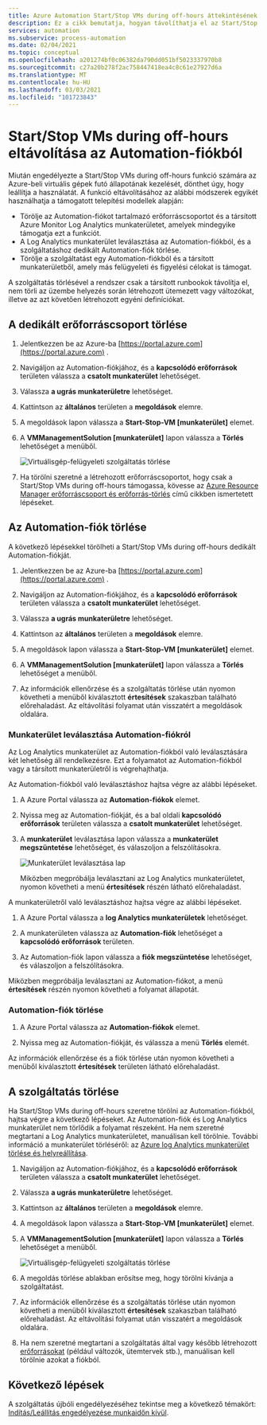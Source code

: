```yaml
---
title: Azure Automation Start/Stop VMs during off-hours áttekintésének eltávolítása
description: Ez a cikk bemutatja, hogyan távolíthatja el az Start/Stop VMs during off-hours funkciót, és hogyan törölhet Automation-fiókot a Log Analytics munkaterületről.
services: automation
ms.subservice: process-automation
ms.date: 02/04/2021
ms.topic: conceptual
ms.openlocfilehash: a201274bf0c06382da790dd051bf5023337970b8
ms.sourcegitcommit: c27a20b278f2ac758447418ea4c8c61e27927d6a
ms.translationtype: MT
ms.contentlocale: hu-HU
ms.lasthandoff: 03/03/2021
ms.locfileid: "101723843"
---
```

# <a name="remove-startstop-vms-during-off-hours-from-automation-account"></a>Start/Stop VMs during off-hours eltávolítása az Automation-fiókból

Miután engedélyezte a Start/Stop VMs during off-hours funkció számára az Azure-beli virtuális gépek futó állapotának kezelését, dönthet úgy, hogy leállítja a használatát. A funkció eltávolításához az alábbi módszerek egyikét használhatja a támogatott telepítési modellek alapján:

* Törölje az Automation-fiókot tartalmazó erőforráscsoportot és a társított Azure Monitor Log Analytics munkaterületet, amelyek mindegyike támogatja ezt a funkciót.
* A Log Analytics munkaterület leválasztása az Automation-fiókból, és a szolgáltatáshoz dedikált Automation-fiók törlése.
* Törölje a szolgáltatást egy Automation-fiókból és a társított munkaterületből, amely más felügyeleti és figyelési célokat is támogat.

A szolgáltatás törlésével a rendszer csak a társított runbookok távolítja el, nem törli az üzembe helyezés során létrehozott ütemezett vagy változókat, illetve az azt követően létrehozott egyéni definíciókat.

## <a name="delete-the-dedicated-resource-group"></a>A dedikált erőforráscsoport törlése

1. Jelentkezzen be az Azure-ba [https://portal.azure.com](https://portal.azure.com) .

2. Navigáljon az Automation-fiókjához, és a **kapcsolódó erőforrások** területen válassza a **csatolt munkaterület** lehetőséget.

3. Válassza **a ugrás munkaterületre** lehetőséget.

4. Kattintson az **általános** területen a **megoldások** elemre.

5. A megoldások lapon válassza a **Start-Stop-VM [munkaterület]** elemet.

6. A **VMManagementSolution [munkaterület]** lapon válassza a **Törlés** lehetőséget a menüből.

    ![Virtuálisgép-felügyeleti szolgáltatás törlése](media/automation-solution-vm-management/vm-management-solution-delete.png)

7. Ha törölni szeretné a létrehozott erőforráscsoportot, hogy csak a Start/Stop VMs during off-hours támogassa, kövesse az [Azure Resource Manager erőforráscsoport és erőforrás-törlés](../azure-resource-manager/management/delete-resource-group.md) című cikkben ismertetett lépéseket.

## <a name="delete-the-automation-account"></a>Az Automation-fiók törlése

A következő lépésekkel törölheti a Start/Stop VMs during off-hours dedikált Automation-fiókját.

1. Jelentkezzen be az Azure-ba [https://portal.azure.com](https://portal.azure.com) .

2. Navigáljon az Automation-fiókjához, és a **kapcsolódó erőforrások** területen válassza a **csatolt munkaterület** lehetőséget.

3. Válassza **a ugrás munkaterületre** lehetőséget.

4. Kattintson az **általános** területen a **megoldások** elemre.

5. A megoldások lapon válassza a **Start-Stop-VM [munkaterület]** elemet.

6. A **VMManagementSolution [munkaterület]** lapon válassza a **Törlés** lehetőséget a menüből.

7. Az információk ellenőrzése és a szolgáltatás törlése után nyomon követheti a menüből kiválasztott **értesítések** szakaszban található előrehaladást. Az eltávolítási folyamat után visszatért a megoldások oldalára.

### <a name="unlink-workspace-from-automation-account"></a>Munkaterület leválasztása Automation-fiókról

Az Log Analytics munkaterület az Automation-fiókból való leválasztására két lehetőség áll rendelkezésre. Ezt a folyamatot az Automation-fiókból vagy a társított munkaterületről is végrehajthatja.

Az Automation-fiókból való leválasztáshoz hajtsa végre az alábbi lépéseket.

1. A Azure Portal válassza az **Automation-fiókok** elemet.

2. Nyissa meg az Automation-fiókját, és a bal oldali **kapcsolódó erőforrások** területen válassza a **csatolt munkaterület** lehetőséget.

3. A **munkaterület** leválasztása lapon válassza a **munkaterület megszüntetése** lehetőséget, és válaszoljon a felszólításokra.

   ![Munkaterület leválasztása lap](media/automation-solution-vm-management-remove/automation-unlink-workspace-blade.png)

    Miközben megpróbálja leválasztani az Log Analytics munkaterületet, nyomon követheti a menü **értesítések** részén látható előrehaladást.

A munkaterületről való leválasztáshoz hajtsa végre az alábbi lépéseket.

1. A Azure Portal válassza a **log Analytics munkaterületek** lehetőséget.

2. A munkaterületen válassza az **Automation-fiók** lehetőséget a **kapcsolódó erőforrások** területen.

3. Az Automation-fiók lapon válassza a **fiók megszüntetése** lehetőséget, és válaszoljon a felszólításokra.

Miközben megpróbálja leválasztani az Automation-fiókot, a menü **értesítések** részén nyomon követheti a folyamat állapotát.

### <a name="delete-automation-account"></a>Automation-fiók törlése

1. A Azure Portal válassza az **Automation-fiókok** elemet.

2. Nyissa meg az Automation-fiókját, és válassza a menü **Törlés** elemét.

Az információk ellenőrzése és a fiók törlése után nyomon követheti a menüből kiválasztott **értesítések** területen látható előrehaladást.

## <a name="delete-the-feature"></a>A szolgáltatás törlése

Ha Start/Stop VMs during off-hours szeretne törölni az Automation-fiókból, hajtsa végre a következő lépéseket. Az Automation-fiók és Log Analytics munkaterület nem törlődik a folyamat részeként. Ha nem szeretné megtartani a Log Analytics munkaterületet, manuálisan kell törölnie. További információ a munkaterület törléséről: az [Azure log Analytics munkaterület törlése és helyreállítása](../azure-monitor/logs/delete-workspace.md).

1. Navigáljon az Automation-fiókjához, és a **kapcsolódó erőforrások** területen válassza a **csatolt munkaterület** lehetőséget.

2. Válassza **a ugrás munkaterületre** lehetőséget.

3. Kattintson az **általános** területen a **megoldások** elemre.

4. A megoldások lapon válassza a **Start-Stop-VM [munkaterület]** elemet.

5. A **VMManagementSolution [munkaterület]** lapon válassza a **Törlés** lehetőséget a menüből.

    ![Virtuálisgép-felügyeleti szolgáltatás törlése](media/automation-solution-vm-management/vm-management-solution-delete.png)

6. A megoldás törlése ablakban erősítse meg, hogy törölni kívánja a szolgáltatást.

7. Az információk ellenőrzése és a szolgáltatás törlése után nyomon követheti a menüből kiválasztott **értesítések** szakaszban található előrehaladást. Az eltávolítási folyamat után visszatért a megoldások oldalára.

8. Ha nem szeretné megtartani a szolgáltatás által vagy később létrehozott [erőforrásokat](automation-solution-vm-management.md#components) (például változók, ütemtervek stb.), manuálisan kell törölnie azokat a fiókból.

## <a name="next-steps"></a>Következő lépések

A szolgáltatás újbóli engedélyezéséhez tekintse meg a következő témakört: [Indítás/Leállítás engedélyezése munkaidőn kívül](automation-solution-vm-management-enable.md).